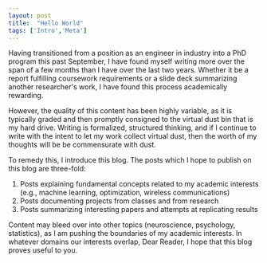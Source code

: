```yaml
---
layout: post
title:  "Hello World"
tags: ['Intro','Meta']
---
```


Having transitioned from a position as an engineer in industry into a PhD program this past September, I have found myself writing more over the span of a few months than I have over the last two years. Whether it be a report fulfilling coursework requirements or a slide deck summarizing another researcher's work, I have found this process academically rewarding.

However, the quality of this content has been highly variable, as it is typically graded and then promptly consigned to the virtual dust bin that is my hard drive. Writing is formalized, structured thinking, and if I continue to write with the intent to let my work collect virtual dust, then the worth of my thoughts will be be commensurate with dust.

To remedy this, I introduce this blog. The posts which I hope to publish on this blog are three-fold: 

1. Posts explaining fundamental concepts related to my academic interests (e.g., machine learning, optimization, wireless communications)
2. Posts documenting projects from classes and from research
3. Posts summarizing interesting papers and attempts at replicating results

Content may bleed over into other topics (neuroscience, psychology, statistics), as I am pushing the boundaries of my academic interests. In whatever domains our interests overlap, Dear Reader, I hope that this blog proves useful to you.